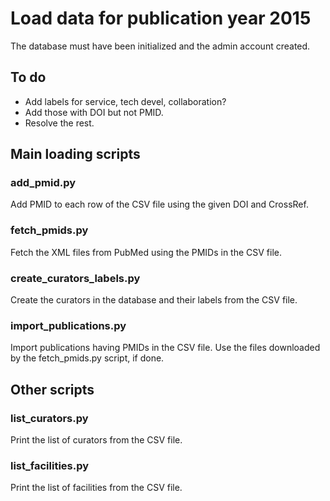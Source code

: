 Load data for publication year 2015
===================================

The database must have been initialized and the admin account created.


To do
-----

- Add labels for service, tech devel, collaboration?
- Add those with DOI but not PMID.
- Resolve the rest.


Main loading scripts
--------------------

### add_pmid.py

Add PMID to each row of the CSV file using the given DOI and CrossRef.


### fetch_pmids.py

Fetch the XML files from PubMed using the PMIDs in the CSV file.


### create_curators_labels.py

Create the curators in the database and their labels from the CSV file.


### import_publications.py

Import publications having PMIDs in the CSV file. Use the files downloaded
by the fetch_pmids.py script, if done.


Other scripts
-------------

### list_curators.py

Print the list of curators from the CSV file.


### list_facilities.py

Print the list of facilities from the CSV file.

